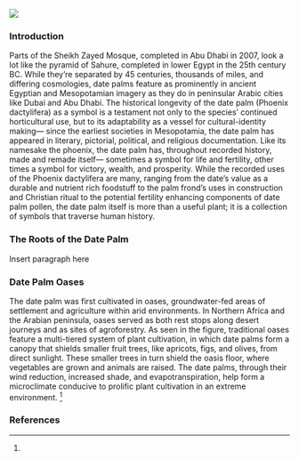 <a href="https://www.juncture-digital.org"><img src="https://juncture-digital.github.io/juncture/static/images/ve-button.png"></a>

<param ve-config 
       title="The Date Palm: A Mirage's Shifting Meaning"
       author="ethan evans, Siya Kakumanu, Clio Rom"
       layout="vertical"
       banner= "https://upload.wikimedia.org/wikipedia/commons/d/de/Houghton_TypDr_515.S766.50q_%2814%29_-_camping_in_Elim.jpg">

### Introduction
Parts of the Sheikh Zayed Mosque, completed in Abu Dhabi in 2007, look a lot like the pyramid of Sahure, completed in lower Egypt in the 25th century BC. While they’re separated by 45 centuries, thousands of miles, and differing cosmologies, date palms feature as prominently in ancient Egyptian and Mesopotamian imagery as they do in peninsular Arabic cities like Dubai and Abu Dhabi. The historical longevity of the date palm (Phoenix dactylifera) as a symbol is a testament not only to the species’ continued horticultural use, but to its adaptability as a vessel for cultural-identity making—  since the earliest societies in Mesopotamia, the date palm has appeared in literary, pictorial, political, and religious documentation. Like its namesake the phoenix, the date palm has, throughout recorded history, made and remade itself— sometimes a symbol for life and fertility, other times a symbol for victory, wealth, and prosperity. While the recorded uses of the Phoenix dactylifera are many, ranging from the date’s value as a durable and nutrient rich foodstuff to the palm frond’s uses in construction and Christian ritual to the potential fertility enhancing components of date palm pollen, the date palm itself is more than a useful plant; it is a collection of symbols that traverse human history. 
<param ve-entity eid="Q695604" title="Sheikh Zayed Mosque">
<param ve-entity eid="Q131820" title="pyramid of Sahure">
<param ve-image url= "https://upload.wikimedia.org/wikipedia/en/f/fe/Water_mirror_and_columns_in_Sheikh_Zayed_Mosque.jpg"
label="Columns at the Skeikh Zayed Mosque"
license= "CC 3.0">
<param ve-image url= "https://images.metmuseum.org/CRDImages/eg/original/10.175.137_EGDP011910.jpg?_gl=1*14sd4ip*_ga*MjU0MTYwMDAyLjE2ODc5Mjc0Nzc.*_ga_Y0W8DGNBTB*MTY5MDEzOTQzMi4xMC4wLjE2OTAxMzk0MzIuMC4wLjA."
label="Column from the pyramid of Sahure"
attribution= "The Metropolitan Museum of Art, New York (Rogers Fund, 1910)"
region= "-444,1,2222,1537">


### The Roots of the Date Palm 
Insert paragraph here

### Date Palm Oases
The date palm was first cultivated in oases, groundwater-fed areas of settlement and agriculture within arid environments. In Northern Africa and the Arabian peninsula, oases served as both rest stops along desert journeys and as sites of agroforestry. As seen in the figure, traditional oases feature a multi-tiered system of plant cultivation, in which date palms form a canopy that shields smaller fruit trees, like apricots, figs, and olives, from direct sunlight. These smaller trees in turn shield the oasis floor, where vegetables are grown and animals are raised. The date palms, through their wind reduction, increased shade, and evapotranspiration, help form a microclimate conducive to prolific plant cultivation in an extreme environment. [^ref1]

### References

[^ref1]:
